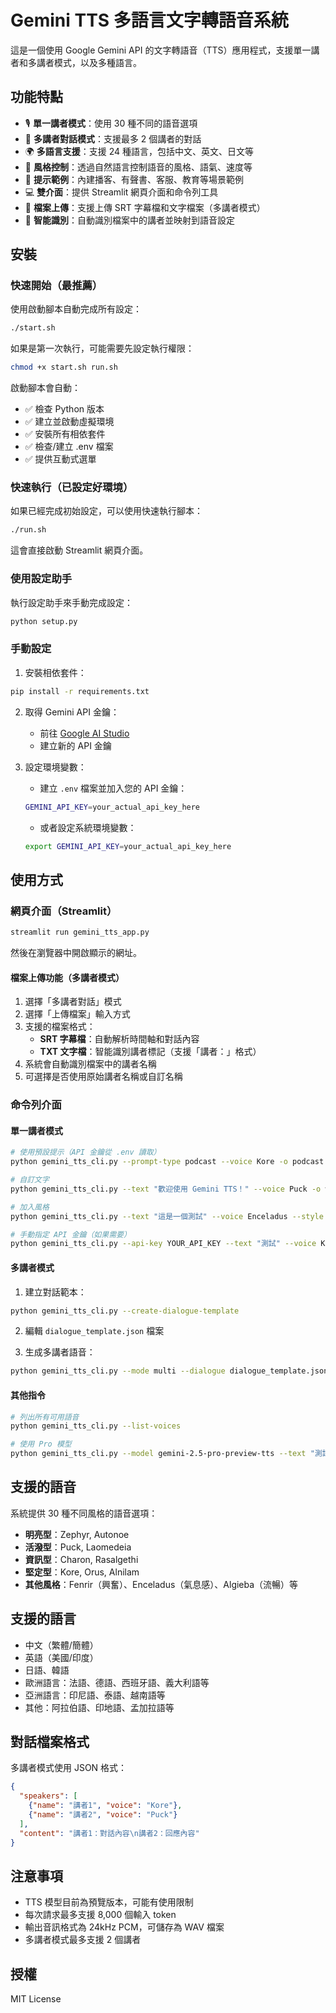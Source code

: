 # Gemini TTS 多語言文字轉語音系統

這是一個使用 Google Gemini API 的文字轉語音（TTS）應用程式，支援單一講者和多講者模式，以及多種語言。

## 功能特點

- 🎙️ **單一講者模式**：使用 30 種不同的語音選項
- 👥 **多講者對話模式**：支援最多 2 個講者的對話
- 🌍 **多語言支援**：支援 24 種語言，包括中文、英文、日文等
- 🎨 **風格控制**：透過自然語言控制語音的風格、語氣、速度等
- 📝 **提示範例**：內建播客、有聲書、客服、教育等場景範例
- 💻 **雙介面**：提供 Streamlit 網頁介面和命令列工具
- 📄 **檔案上傳**：支援上傳 SRT 字幕檔和文字檔案（多講者模式）
- 🤖 **智能識別**：自動識別檔案中的講者並映射到語音設定

## 安裝

### 快速開始（最推薦）

使用啟動腳本自動完成所有設定：

```bash
./start.sh
```

如果是第一次執行，可能需要先設定執行權限：
```bash
chmod +x start.sh run.sh
```

啟動腳本會自動：
- ✅ 檢查 Python 版本
- ✅ 建立並啟動虛擬環境
- ✅ 安裝所有相依套件
- ✅ 檢查/建立 .env 檔案
- ✅ 提供互動式選單

### 快速執行（已設定好環境）

如果已經完成初始設定，可以使用快速執行腳本：

```bash
./run.sh
```

這會直接啟動 Streamlit 網頁介面。

### 使用設定助手

執行設定助手來手動完成設定：

```bash
python setup.py
```

### 手動設定

1. 安裝相依套件：
```bash
pip install -r requirements.txt
```

2. 取得 Gemini API 金鑰：
   - 前往 [Google AI Studio](https://makersuite.google.com/app/apikey)
   - 建立新的 API 金鑰

3. 設定環境變數：
   - 建立 `.env` 檔案並加入您的 API 金鑰：
   ```bash
   GEMINI_API_KEY=your_actual_api_key_here
   ```
   - 或者設定系統環境變數：
   ```bash
   export GEMINI_API_KEY=your_actual_api_key_here
   ```

## 使用方式

### 網頁介面（Streamlit）

```bash
streamlit run gemini_tts_app.py
```

然後在瀏覽器中開啟顯示的網址。

#### 檔案上傳功能（多講者模式）

1. 選擇「多講者對話」模式
2. 選擇「上傳檔案」輸入方式
3. 支援的檔案格式：
   - **SRT 字幕檔**：自動解析時間軸和對話內容
   - **TXT 文字檔**：智能識別講者標記（支援「講者：」格式）
4. 系統會自動識別檔案中的講者名稱
5. 可選擇是否使用原始講者名稱或自訂名稱

### 命令列介面

#### 單一講者模式

```bash
# 使用預設提示（API 金鑰從 .env 讀取）
python gemini_tts_cli.py --prompt-type podcast --voice Kore -o podcast.wav

# 自訂文字
python gemini_tts_cli.py --text "歡迎使用 Gemini TTS！" --voice Puck -o welcome.wav

# 加入風格
python gemini_tts_cli.py --text "這是一個測試" --voice Enceladus --style "神秘的" -o mystery.wav

# 手動指定 API 金鑰（如果需要）
python gemini_tts_cli.py --api-key YOUR_API_KEY --text "測試" --voice Kore -o test.wav
```

#### 多講者模式

1. 建立對話範本：
```bash
python gemini_tts_cli.py --create-dialogue-template
```

2. 編輯 `dialogue_template.json` 檔案

3. 生成多講者語音：
```bash
python gemini_tts_cli.py --mode multi --dialogue dialogue_template.json -o dialogue.wav
```

#### 其他指令

```bash
# 列出所有可用語音
python gemini_tts_cli.py --list-voices

# 使用 Pro 模型
python gemini_tts_cli.py --model gemini-2.5-pro-preview-tts --text "測試" -o test.wav
```

## 支援的語音

系統提供 30 種不同風格的語音選項：

- **明亮型**：Zephyr, Autonoe
- **活潑型**：Puck, Laomedeia
- **資訊型**：Charon, Rasalgethi
- **堅定型**：Kore, Orus, Alnilam
- **其他風格**：Fenrir（興奮）、Enceladus（氣息感）、Algieba（流暢）等

## 支援的語言

- 中文（繁體/簡體）
- 英語（美國/印度）
- 日語、韓語
- 歐洲語言：法語、德語、西班牙語、義大利語等
- 亞洲語言：印尼語、泰語、越南語等
- 其他：阿拉伯語、印地語、孟加拉語等

## 對話檔案格式

多講者模式使用 JSON 格式：

```json
{
  "speakers": [
    {"name": "講者1", "voice": "Kore"},
    {"name": "講者2", "voice": "Puck"}
  ],
  "content": "講者1：對話內容\n講者2：回應內容"
}
```

## 注意事項

- TTS 模型目前為預覽版本，可能有使用限制
- 每次請求最多支援 8,000 個輸入 token
- 輸出音訊格式為 24kHz PCM，可儲存為 WAV 檔案
- 多講者模式最多支援 2 個講者

## 授權

MIT License 